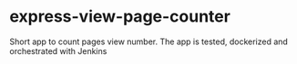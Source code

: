 # express-view-page-counter
Short app to count pages view number. The app is tested, dockerized and orchestrated with Jenkins
